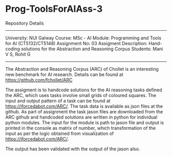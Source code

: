 # Prog-ToolsForAIAss-3
Repository Details
**************************************************************************************
University: NUI Galway
Course: MSc - AI
Module: Programming and Tools for AI (CT5132/CT5148)
Assignment No: 03
Assigment Description: Hand-coding solutions for the Abstraction and Reasoning Corpus
Students: Mani V S, Rohit G
**************************************************************************************
The Abstraction and Reasoning Corpus (ARC) of Chollet is an interesting new benchmark for AI research.
Details can be found at https://github.com/fchollet/ARC

The assigment is to handcode solutions for the AI reasoning tasks defined the ARC, which uses tasks involve small grids of coloured squares. The input and output pattern of a task can be found at https://iforcedabot.com/ARC/. The task data is available as json files at the github.
As part of assignment the task jason files are downloaded from the ARC github and handcoded solutions are written in python for individual python modules. The input for the module is path to jason file and output is printed in the console as matrix of number, which transformation of the input as per the logic obtained from visualization of  https://iforcedabot.com/ARC/.

The output has been validated with the output of the jason also.
